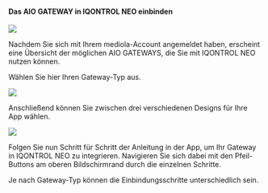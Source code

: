 #### Das AIO GATEWAY in IQONTROL NEO einbinden

![](/de/iqontrol_neo/iqneo_gateway_waehlen.jpg)

Nachdem Sie sich mit Ihrem mediola-Account angemeldet haben, erscheint
eine Übersicht der möglichen AIO GATEWAYS, die Sie mit IQONTROL NEO
nutzen können.

Wählen Sie hier Ihren Gateway-Typ aus.  
  
![](/de/iqontrol_neo/design_iqneo.jpg)

Anschließend können Sie zwischen drei verschiedenen Designs für Ihre App
wählen.  
  
![](/de/iqontrol_neo/v5plus_iqneo.jpg)

Folgen Sie nun Schritt für Schritt der Anleitung in der App, um Ihr
Gateway in IQONTROL NEO zu integrieren. Navigieren Sie sich dabei mit
den Pfeil-Buttons am oberen Bildschirmrand durch die einzelnen Schritte.

Je nach Gateway-Typ können die Einbindungsschritte unterschiedlich sein.

